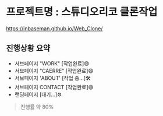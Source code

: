 <!-- # **2차 평가물 제출(2024-05-14)**
> Github : https://github.com/inbaseman/Web_Clone.git
> Github index : https://inbaseman.github.io/Web_Clone/
> 웹 캡쳐본 : https://RunaUXLabs.github.io/evaluation/안철구/web_capture
---

## **프로젝트명 : 스튜디오리코 클론작업**
### 진행상황 요약
- 서브페이지 "WORK" [작업완료]
- 서브페이지 'CAERRE' [작업 중...]
- 서브페이지 ABOUT [대기...]
- 서브페이지 CONTACT [대기...]
- 랜딩페이지 [대기...]
진행률 약 30%


### 상세내역
서브페이지 "WORK"
상부 네비, 하부 푸터, 중앙 메인으로 구성   
   

[상부 네비]
>1개의 로고 이미지와 4개의 서브페이지 타이틀로 구성
>로고이미지는 랜딩페이지로 이동, 4개의 타이틀은 각각 해당 서브페이지로 이동 예정
>(현재 WORK와 CAREER만 페이지 이동 가능)

[하부 푸터]
>2개의 로고 이미지, 2개의 서브 페이지 타이틀, 카피라이트로 구성
>로고 이미지는 각각 해당 홈페이지로 이동, 2개의 타이틀은 각각 해당 서브페이지로 이동 예정

[중앙 메인]
>swiper 라이브러리를 이용해 화면 전체를 채우는 메인 swiper와 최하단에 썸네일용 swiper와 프로그레스바,
>슬라이더 각각에 상응하는 텍스트들 배치하고 이미지가 움직일 때 마다 4가지 항목이 연동되어 움직이게 구성

swiper 움직이는 방법
- 메인이미지 좌우에 배치되어 있는 페이지네이션(< >)을 클릭
- 마우스 커서가 grab일 때 클릭앤드래그로 좌우로 넘겨 이동
- 썸네일을 클릭앤 드래그로 좌우로 넘기면서 원하는 썸네일을 클릭
- 이미지와 연동된 프로그레스바 위치를 클릭해서 이동
- ~~키보드 방향이 좌우로 이동(미구현)~~

중앙 텍스트 박스 구성
상부 서브페이지 타이틀(브레드크럼)
중앙 해당 슬라이드의 내용이 적혀있는 텍스트
하부 Credits박스와 해당 웹페이지로 이동하는 하이퍼링크
Credits> 클릭하면 우축으로 팝업창이 생김


반응형 브레이크포인트(width 기준, 단위 px)

1. [~ 1480] : PC 기본형

2. [1479 ~ 1280] : 썸네일 갯수 8개로 변경

3. [1279 ~ 1024] : 
썸네일 갯수 6개로 변경
전체적인 레이아웃 변경(태블릿 버전)
우측 상단 햄버거 메뉴를 추가하여 네비와 푸터 위치를 변경

4. [1023 ~ 768] : 메인이미지 사이즈 조정

5. [767 ~ 664] : 
썸네일 갯수 7개로 변경
전체적인 레이아웃 변경(모바일 버전)
 
6. [663 ~ 568] : 썸네일 갯수 6개로 변경

7. [567 ~ 374] : 썸네일 갯수 4개로 변경

8. [373 ~ ] : 썸네일 갯수 3개로 변경 -->

<!-- # **3차 평가물 제출(2024-06-13)**
> Github : https://github.com/inbaseman/Web_Clone.git
> Github index : https://inbaseman.github.io/Web_Clone/
---

## **프로젝트명 : 스튜디오리코 클론작업**
### 진행상황 요약
- 서브페이지 "WORK" [작업완료]😄
- 서브페이지 "CAERRE" [작업완료]😄
- 서브페이지 "ABOUT" [작업 중...]🛠
- 서브페이지 CONTACT [작업완료]😄
- 랜딩페이지 [대기...]⚙
>진행률 약 80%

<br>

### 상세내역
**서브페이지 "CAERRE"**
상부 다이어그램, 중앙 아코디언, 하부 아코디언으로 총 3개의 섹션으로 구성

[상부 다이어그램]
>좌측 텍스트와 우측 다이어그램으로 구성
>다이어그램에 트랜지션 적용

[중앙과 하부 아코디언]
>클릭하기 전과 후, 두가지 형태로 구성

<br>

**서브페이지 "CONTACT"**
상부 택스트, 중앙 지도, 하부 컴포넌트 총 3개의 섹션으로 구성

[중앙 지도]
>네이버 api맵을 이용해 구성
>마우스와 터치로 이동하고 더블클릭으로 확대

[하부 컴포넌트]
> 컴포넌트 방식으로 같은 구성으로 아이템을 추가 할 수 있고 일괄수정이 가능함

<br>

**서브페이지 "ABOUT"**
상부 택스트, 중앙 다이어그램, 하부 캐러셀  총 4개의 섹션으로 구성

[중앙 다이어그램]
>"History" 연혁을 컴포넌트 방식으로 구현하여 이후 같은 구성으로 아이템 추가 수정 가능
>"STUDIO LICO에서는" 택스트가 들어간 각 각의 박스를 트랜지션 효과로 연출

[하부 캐러셀]
> 미구현

<br>

**반응형 브레이크포인트(width 기준, 단위 px)**
> 미구현 -->


# 프로젝트명 : 스튜디오리코 클론작업
https://inbaseman.github.io/Web_Clone/

## 진행상황 요약
- 서브페이지 "WORK" [작업완료]😄
- 서브페이지 "CAERRE" [작업완료]😄
- 서브페이지 'ABOUT' [작업 중...]🛠
- 서브페이지 CONTACT [작업완료]😄
- 랜딩페이지 [대기...]⚙
>진행률 약 80%

<!-- ### 기타 수정사항들 -->
<!-- [대기] 각 서브페이지 반응형 만들어야함(WORK는 완료) -->
<!-- [완료]CAERRE 다이어그램 트랜지션 어떻게 넣어야 되나
(css에서 트랜지션 컬러를 RGBA로 주고 A값 조절 or
js에서 addEventListener의 load이벤트를 이용해서) -->
<!-- [대기]sub_WORK 메인 캐러셀 이미지에 따라 폰트색상 변경
(이미지가 밝은 계통이면 폰트색상은 검은색, 반대의 경우는 흰색) -->
<!-- [대기] Credits> 눌렀을 때 팝업되는 윈도우 컴포넌트로 구성하기 -->


